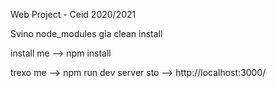 Web Project - Ceid 2020/2021

Svino node_modules gia clean install

install me  --> npm install

trexo me    --> npm run dev
server sto  --> http://localhost:3000/
